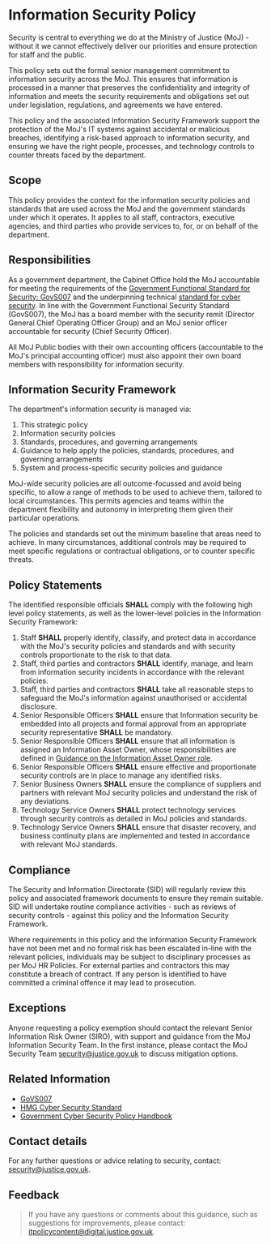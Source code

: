 # Information Security Policy

Security is central to everything we do at the Ministry of Justice \(MoJ\) - without it we cannot effectively deliver our priorities and ensure protection for staff and the public.

This policy sets out the formal senior management commitment to information security across the MoJ. This ensures that information is processed in a manner that preserves the confidentiality and integrity of information and meets the security requirements and obligations set out under legislation, regulations, and agreements we have entered.

This policy and the associated Information Security Framework support the protection of the MoJ's IT systems against accidental or malicious breaches, identifying a risk-based approach to information security, and ensuring we have the right people, processes, and technology controls to counter threats faced by the department.

## Scope

This policy provides the context for the information security policies and standards that are used across the MoJ and the government standards under which it operates. It applies to all staff, contractors, executive agencies, and third parties who provide services to, for, or on behalf of the department.

## Responsibilities

As a government department, the Cabinet Office hold the MoJ accountable for meeting the requirements of the [Government Functional Standard for Security: GovS007](https://www.gov.uk/government/publications/government-functional-standard-govs-007-security) and the underpinning technical [standard for cyber security](https://www.security.gov.uk/policy-and-guidance/the-cyber-security-standard/). In line with the Government Functional Security Standard \(GovS007\), the MoJ has a board member with the security remit \(Director General Chief Operating Officer Group\) and an MoJ senior officer accountable for security \(Chief Security Officer\).

All MoJ Public bodies with their own accounting officers \(accountable to the MoJ's principal accounting officer\) must also appoint their own board members with responsibility for information security.

## Information Security Framework

The department's information security is managed via:

1.  This strategic policy
2.  Information security policies
3.  Standards, procedures, and governing arrangements
4.  Guidance to help apply the policies, standards, procedures, and governing arrangements
5.  System and process-specific security policies and guidance

MoJ-wide security policies are all outcome-focussed and avoid being specific, to allow a range of methods to be used to achieve them, tailored to local circumstances. This permits agencies and teams within the department flexibility and autonomy in interpreting them given their particular operations.

The policies and standards set out the minimum baseline that areas need to achieve. In many circumstances, additional controls may be required to meet specific regulations or contractual obligations, or to counter specific threats.

## Policy Statements

The identified responsible officials **SHALL** comply with the following high level policy statements, as well as the lower-level policies in the Information Security Framework:

1.  Staff **SHALL** properly identify, classify, and protect data in accordance with the MoJ's security policies and standards and with security controls proportionate to the risk to that data.
2.  Staff, third parties and contractors **SHALL** identify, manage, and learn from information security incidents in accordance with the relevant policies.
3.  Staff, third parties and contractors **SHALL** take all reasonable steps to safeguard the MoJ's information against unauthorised or accidental disclosure.
4.  Senior Responsible Officers **SHALL** ensure that Information security be embedded into all projects and formal approval from an appropriate security representative **SHALL** be mandatory.
5.  Senior Responsible Officers **SHALL** ensure that all information is assigned an Information Asset Owner, whose responsibilities are defined in [Guidance on the Information Asset Owner role](https://www.gov.uk/government/publications/information-asset-owner-role-guidance/guidance-on-the-information-asset-owner-role-html).
6.  Senior Responsible Officers **SHALL** ensure effective and proportionate security controls are in place to manage any identified risks.
7.  Senior Business Owners **SHALL** ensure the compliance of suppliers and partners with relevant MoJ security policies and understand the risk of any deviations.
8.  Technology Service Owners **SHALL** protect technology services through security controls as detailed in MoJ policies and standards.
9.  Technology Service Owners **SHALL** ensure that disaster recovery, and business continuity plans are implemented and tested in accordance with relevant MoJ standards.

## Compliance

The Security and Information Directorate \(SID\) will regularly review this policy and associated framework documents to ensure they remain suitable. SID will undertake routine compliance activities - such as reviews of security controls - against this policy and the Information Security Framework.

Where requirements in this policy and the Information Security Framework have not been met and no formal risk has been escalated in-line with the relevant policies, individuals may be subject to disciplinary processes as per MoJ HR Policies. For external parties and contractors this may constitute a breach of contract. If any person is identified to have committed a criminal offence it may lead to prosecution.

## Exceptions

Anyone requesting a policy exemption should contact the relevant Senior Information Risk Owner \(SIRO\), with support and guidance from the MoJ Information Security Team. In the first instance, please contact the MoJ Security Team  security@justice.gov.uk to discuss mitigation options.

## Related Information

-   [GoVS007](https://www.gov.uk/government/publications/government-functional-standard-govs-007-security)
-   [HMG Cyber Security Standard](https://www.security.gov.uk/policy-and-guidance/the-cyber-security-standard/)
-   [Government Cyber Security Policy Handbook](https://www.security.gov.uk/policy-and-guidance/government-cyber-security-policy-handbook/)

## Contact details

For any further questions or advice relating to security, contact: [security@justice.gov.uk](mailto:security@justice.gov.uk).

## Feedback

> If you have any questions or comments about this guidance, such as suggestions for improvements, please contact: [itpolicycontent@digital.justice.gov.uk](mailto:itpolicycontent@digital.justice.gov.uk).

